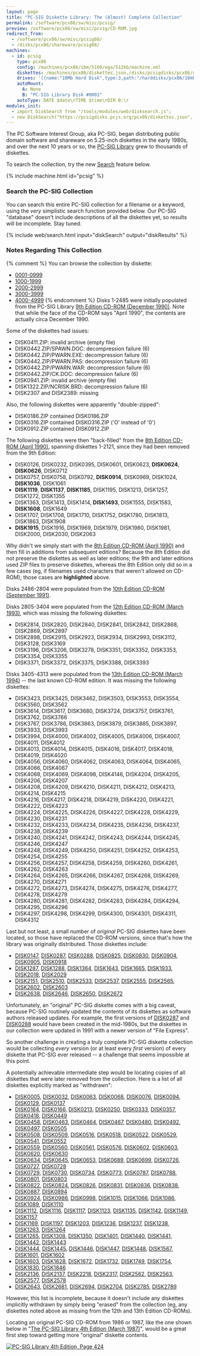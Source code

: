 ```yaml
---
layout: page
title: "PC-SIG Diskette Library: The (Almost) Complete Collection"
permalink: /software/pcx86/sw/misc/pcsig/
preview: /software/pcx86/sw/misc/pcsig/CD-ROM.jpg
redirect_from:
  - /software/pcx86/sw/misc/pcsig08/
  - /disks/pcx86/shareware/pcsig08/
machines:
  - id: pcsig
    type: pcx86
    config: /machines/pcx86/ibm/5160/ega/512kb/machine.xml
    diskettes: /machines/pcx86/diskettes.json,/disks/pcsigdisks/pcx86/diskettes.json
    drives: '[{name:"10Mb Hard Disk",type:3,path:"/harddisks/pcx86/10mb/MSDOS320-C400.json"}]'
    autoMount:
      A: None
      B: "PC-SIG Library Disk #0001"
    autoType: DATE $date\rTIME $time\rDIR B:\r
modules_init:
  - import DiskSearch from "/tools/modules/web/disksearch.js";
  - new DiskSearch("https://pcsigdisks.pcjs.org/pcx86/diskettes.json", "diskSearch", "diskResults", "pcsig");
---
```


The PC Software Interest Group, aka PC-SIG, began distributing public domain software and shareware on 5.25-inch diskettes
in the early 1980s, and over the next 10 years or so, the [PC-SIG Library](/blog/2023/04/06/) grew to thousands of diskettes.

To search the collection, try the new [Search](#search-the-pc-sig-collection) feature below.

{% include machine.html id="pcsig" %}

### Search the PC-SIG Collection

You can search this entire PC-SIG collection for a filename or a keyword, using the *very* simplistic search function provided below.
Our PC-SIG "database" doesn't include descriptions of all the diskettes yet, so results will be incomplete.  Stay tuned.

{% include web/search.html input="diskSearch" output="diskResults" %}

### Notes Regarding This Collection

{% comment %}
You can browse the collection by diskette:

- [0001-0999](0001-0999/)
- [1000-1999](1000-1999/)
- [2000-2999](2000-2999/)
- [3000-3999](3000-3999/)
- [4000-4999](4000-4999/)
{% endcomment %}
Disks 1-2485 were initially populated from the PC-SIG Library [9th Edition CD-ROM (December 1990)](https://archive.org/details/the-pc-sig-library-on-cd-rom-ninth-edition).  Note that while the face of the CD-ROM says "April 1990", the contents are actually circa December 1990.

Some of the diskettes had issues:

  - DISK0411.ZIP: invalid archive (empty file)
  - DISK0442.ZIP/SPAWN.DOC: decompression failure (6)
  - DISK0442.ZIP/PWARN.EXE: decompression failure (6)
  - DISK0442.ZIP/PWARN.PAS: decompression failure (6)
  - DISK0442.ZIP/PWARN.WAR: decompression failure (6)
  - DISK0442.ZIP/CK.DOC: decompression failure (6)
  - DISK0941.ZIP: invalid archive (empty file)
  - DISK1322.ZIP/NCRISK.BRD: decompression failure (6)
  - DISK2307 and DISK2389: missing

Also, the following diskettes were apparently "double-zipped":

  - DISK0186.ZIP contained DISK0186.ZIP
  - DISK0316.ZIP contained DISKO316.ZIP ('O' instead of '0')
  - DISK0912.ZIP contained DISK0912.ZIP

The following diskettes were then "back-filled" from the [8th Edition CD-ROM (April 1990)](/software/pcx86/sw/misc/pcsig08/0001/), spanning diskettes 1-2121, since they had been removed from the 9th Edition:

  - DISK0126,     DISK0232,     DISK0395,     DISK0601,     DISK0623,     **DISK0624**, **DISK0626**,   DISK0712
  - DISK0757,     DISK0758,     DISK0792,     **DISK0914**, DISK0969,     DISK1024,     **DISK1036**,   DISK1061
  - **DISK1119**, **DISK1137**, **DISK1185**, DISK1195,     DISK1213,     DISK1257,     DISK1272,       DISK1355
  - DISK1363,     DISK1413,     DISK1414,     **DISK1493**, DISK1555,     DISK1583,     **DISK1608**,   DISK1649
  - DISK1707,     DISK1708,     DISK1710,     DISK1752,     DISK1780,     DISK1813,     DISK1863,       DISK1908
  - **DISK1915**, DISK1916,     DISK1969,     DISK1979,     DISK1980,     DISK1981,     DISK2000,       DISK2030,       DISK2063

Why didn't we simply start with the [8th Edition CD-ROM (April 1990)](/software/pcx86/sw/misc/pcsig08/0001/) and then fill in additions from subsequent editions?  Because the 8th Edition did not preserve the diskettes as well as later editions; the 9th and later editions used ZIP files to preserve diskettes, whereas the 8th Edition only did so in a few cases (eg, if filenames used characters that weren't allowed on CD-ROM); those cases are **highlighted** above.

Disks 2486-2804 were populated from the [10th Edition CD-ROM (September 1991)](https://archive.org/details/The_PC-Sig_Library_Shareware_for_the_IBM_PC_and_Compatibles_PC-SIG_Tenth_Edition).

Disks 2805-3404 were populated from the [12th Edition CD-ROM (March 1993)](https://archive.org/details/PC-Sig_Library_12th_Edition_PC-SIG_1993), which was missing the following diskettes:

  - DISK2814, DISK2820, DISK2840, DISK2841, DISK2842, DISK2868, DISK2869, DISK2897
  - DISK2898, DISK2915, DISK2923, DISK2934, DISK2993, DISK3112, DISK3128, DISK3169
  - DISK3196, DISK3206, DISK3278, DISK3351, DISK3352, DISK3353, DISK3354, DISK3355
  - DISK3371, DISK3372, DISK3375, DISK3388, DISK3393

Disks 3405-4313 were populated from the [13th Edition CD-ROM (March 1994)](https://archive.org/details/PC-Sig_Library_13th_Edition_PC-SIG_1994) -- the last known CD-ROM edition.  It was missing the following diskettes:

  - DISK3423, DISK3425, DISK3462, DISK3503, DISK3553, DISK3554, DISK3560, DISK3562
  - DISK3614, DISK3617, DISK3680, DISK3724, DISK3757, DISK3761, DISK3762, DISK3766
  - DISK3767, DISK3786, DISK3863, DISK3879, DISK3885, DISK3897, DISK3933, DISK3993
  - DISK3994, DISK4000, DISK4002, DISK4005, DISK4006, DISK4007, DISK4011, DISK4012
  - DISK4013, DISK4014, DISK4015, DISK4016, DISK4017, DISK4018, DISK4019, DISK4020
  - DISK4056, DISK4060, DISK4062, DISK4063, DISK4064, DISK4065, DISK4066, DISK4067
  - DISK4068, DISK4069, DISK4098, DISK4146, DISK4204, DISK4205, DISK4206, DISK4207
  - DISK4208, DISK4209, DISK4210, DISK4211, DISK4212, DISK4213, DISK4214, DISK4215
  - DISK4216, DISK4217, DISK4218, DISK4219, DISK4220, DISK4221, DISK4222, DISK4223
  - DISK4224, DISK4225, DISK4226, DISK4227, DISK4228, DISK4229, DISK4230, DISK4231
  - DISK4232, DISK4233, DISK4234, DISK4235, DISK4236, DISK4237, DISK4238, DISK4239
  - DISK4240, DISK4241, DISK4242, DISK4243, DISK4244, DISK4245, DISK4246, DISK4247
  - DISK4248, DISK4249, DISK4250, DISK4251, DISK4252, DISK4253, DISK4254, DISK4255
  - DISK4256, DISK4257, DISK4258, DISK4259, DISK4260, DISK4261, DISK4262, DISK4263
  - DISK4264, DISK4265, DISK4266, DISK4267, DISK4268, DISK4269, DISK4270, DISK4271
  - DISK4272, DISK4273, DISK4274, DISK4275, DISK4276, DISK4277, DISK4278, DISK4279
  - DISK4280, DISK4281, DISK4282, DISK4283, DISK4284, DISK4294, DISK4295, DISK4296
  - DISK4297, DISK4298, DISK4299, DISK4300, DISK4301, DISK4311, DISK4312

Last but not least, a small number of *original* PC-SIG diskettes have been located, so those have replaced the CD-ROM versions, since that's how the library was originally distributed.  Those diskettes include:

  - [DISK0147](0001-0999/DISK0147/), [DISK0287](0001-0999/DISK0287/), [DISK0288](0001-0999/DISK0288/), [DISK0825](0001-0999/DISK0825/), [DISK0830](0001-0999/DISK0830/), [DISK0904](0001-0999/DISK0904/), [DISK0905](0001-0999/DISK0905/), [DISK0918](0001-0999/DISK0918/)
  - [DISK1287](1000-1999/DISK1287/), [DISK1288](1000-1999/DISK1288/), [DISK1364](1000-1999/DISK1364/), [DISK1643](1000-1999/DISK1643/), [DISK1665](1000-1999/DISK1665/), [DISK1933](1000-1999/DISK1933/), [DISK2018](2000-2999/DISK2018/), [DISK2029](2000-2999/DISK2029/)
  - [DISK2151](2000-2999/DISK2151/), [DISK2510](2000-2999/DISK2510/), [DISK2533](2000-2999/DISK2533/), [DISK2537](2000-2999/DISK2537/), [DISK2555](2000-2999/DISK2555/), [DISK2565](2000-2999/DISK2565/), [DISK2602](2000-2999/DISK2602/), [DISK2603](2000-2999/DISK2603/)
  - [DISK2638](2000-2999/DISK2638/), [DISK2646](2000-2999/DISK2646/), [DISK2650](2000-2999/DISK2650/), [DISK2672](2000-2999/DISK2672/)

Unfortunately, an "original" PC-SIG diskette comes with a big caveat, because PC-SIG routinely updated the contents of its diskettes as software authors released updates.  For example, the first versions of [DISK0287](0001-0999/DISK0287/) and [DISK0288](0001-0999/DISK0288/) would have been created in the mid-1980s, but the diskettes in our collection were updated in 1991 with a newer version of "File Express".

So another challenge in creating a truly complete PC-SIG diskette collection would be collecting *every* version (or at least every *first* version) of every diskette that PC-SIG ever released -- a challenge that seems impossible at this point.

A potentially achievable intermediate step would be locating copies of all diskettes that were later removed from the collection.  Here is a list of all diskettes explicitly marked as "withdrawn":

  - [DISK0005](?automount={A:"None",B:"PC-SIG%20Library%20Disk%20%230005"}), [DISK0032](?automount={A:"None",B:"PC-SIG%20Library%20Disk%20%230032"}), [DISK0063](?automount={A:"None",B:"PC-SIG%20Library%20Disk%20%230063"}), [DISK0068](?automount={A:"None",B:"PC-SIG%20Library%20Disk%20%230068"}), [DISK0076](?automount={A:"None",B:"PC-SIG%20Library%20Disk%20%230076"}), [DISK0094](?automount={A:"None",B:"PC-SIG%20Library%20Disk%20%230094"}), [DISK0129](?automount={A:"None",B:"PC-SIG%20Library%20Disk%20%230129"}), [DISK0137](?automount={A:"None",B:"PC-SIG%20Library%20Disk%20%230137"})
  - [DISK0164](?automount={A:"None",B:"PC-SIG%20Library%20Disk%20%230164"}), [DISK0166](?automount={A:"None",B:"PC-SIG%20Library%20Disk%20%230166"}), [DISK0213](?automount={A:"None",B:"PC-SIG%20Library%20Disk%20%230213"}), [DISK0250](?automount={A:"None",B:"PC-SIG%20Library%20Disk%20%230250"}), [DISK0333](?automount={A:"None",B:"PC-SIG%20Library%20Disk%20%230333"}), [DISK0357](?automount={A:"None",B:"PC-SIG%20Library%20Disk%20%230357"}), [DISK0418](?automount={A:"None",B:"PC-SIG%20Library%20Disk%20%230418"}), [DISK0449](?automount={A:"None",B:"PC-SIG%20Library%20Disk%20%230449"})
  - [DISK0458](?automount={A:"None",B:"PC-SIG%20Library%20Disk%20%230458"}), [DISK0463](?automount={A:"None",B:"PC-SIG%20Library%20Disk%20%230463"}), [DISK0464](?automount={A:"None",B:"PC-SIG%20Library%20Disk%20%230464"}), [DISK0467](?automount={A:"None",B:"PC-SIG%20Library%20Disk%20%230467"}), [DISK0480](?automount={A:"None",B:"PC-SIG%20Library%20Disk%20%230480"}), [DISK0492](?automount={A:"None",B:"PC-SIG%20Library%20Disk%20%230492"}), [DISK0497](?automount={A:"None",B:"PC-SIG%20Library%20Disk%20%230497"}), [DISK0505](?automount={A:"None",B:"PC-SIG%20Library%20Disk%20%230505"})
  - [DISK0508](?automount={A:"None",B:"PC-SIG%20Library%20Disk%20%230508"}), [DISK0509](?automount={A:"None",B:"PC-SIG%20Library%20Disk%20%230509"}), [DISK0516](?automount={A:"None",B:"PC-SIG%20Library%20Disk%20%230516"}), [DISK0518](?automount={A:"None",B:"PC-SIG%20Library%20Disk%20%230518"}), [DISK0522](?automount={A:"None",B:"PC-SIG%20Library%20Disk%20%230522"}), [DISK0529](?automount={A:"None",B:"PC-SIG%20Library%20Disk%20%230529"}), [DISK0541](?automount={A:"None",B:"PC-SIG%20Library%20Disk%20%230541"}), [DISK0552](?automount={A:"None",B:"PC-SIG%20Library%20Disk%20%230552"})
  - [DISK0559](?automount={A:"None",B:"PC-SIG%20Library%20Disk%20%230559"}), [DISK0560](?automount={A:"None",B:"PC-SIG%20Library%20Disk%20%230560"}), [DISK0561](?automount={A:"None",B:"PC-SIG%20Library%20Disk%20%230561"}), [DISK0576](?automount={A:"None",B:"PC-SIG%20Library%20Disk%20%230576"}), [DISK0602](?automount={A:"None",B:"PC-SIG%20Library%20Disk%20%230602"}), [DISK0603](?automount={A:"None",B:"PC-SIG%20Library%20Disk%20%230603"}), [DISK0620](?automount={A:"None",B:"PC-SIG%20Library%20Disk%20%230620"}), [DISK0630](?automount={A:"None",B:"PC-SIG%20Library%20Disk%20%230630"})
  - [DISK0634](?automount={A:"None",B:"PC-SIG%20Library%20Disk%20%230634"}), [DISK0645](?automount={A:"None",B:"PC-SIG%20Library%20Disk%20%230645"}), [DISK0653](?automount={A:"None",B:"PC-SIG%20Library%20Disk%20%230653"}), [DISK0689](?automount={A:"None",B:"PC-SIG%20Library%20Disk%20%230689"}), [DISK0699](?automount={A:"None",B:"PC-SIG%20Library%20Disk%20%230699"}), [DISK0726](?automount={A:"None",B:"PC-SIG%20Library%20Disk%20%230726"}), [DISK0727](?automount={A:"None",B:"PC-SIG%20Library%20Disk%20%230727"}), [DISK0728](?automount={A:"None",B:"PC-SIG%20Library%20Disk%20%230728"})
  - [DISK0729](?automount={A:"None",B:"PC-SIG%20Library%20Disk%20%230729"}), [DISK0730](?automount={A:"None",B:"PC-SIG%20Library%20Disk%20%230730"}), [DISK0734](?automount={A:"None",B:"PC-SIG%20Library%20Disk%20%230734"}), [DISK0773](?automount={A:"None",B:"PC-SIG%20Library%20Disk%20%230773"}), [DISK0787](?automount={A:"None",B:"PC-SIG%20Library%20Disk%20%230787"}), [DISK0788](?automount={A:"None",B:"PC-SIG%20Library%20Disk%20%230788"}), [DISK0801](?automount={A:"None",B:"PC-SIG%20Library%20Disk%20%230801"}), [DISK0803](?automount={A:"None",B:"PC-SIG%20Library%20Disk%20%230803"})
  - [DISK0822](?automount={A:"None",B:"PC-SIG%20Library%20Disk%20%230822"}), [DISK0824](?automount={A:"None",B:"PC-SIG%20Library%20Disk%20%230824"}), [DISK0826](?automount={A:"None",B:"PC-SIG%20Library%20Disk%20%230826"}), [DISK0831](?automount={A:"None",B:"PC-SIG%20Library%20Disk%20%230831"}), [DISK0836](?automount={A:"None",B:"PC-SIG%20Library%20Disk%20%230836"}), [DISK0838](?automount={A:"None",B:"PC-SIG%20Library%20Disk%20%230838"}), [DISK0887](?automount={A:"None",B:"PC-SIG%20Library%20Disk%20%230887"}), [DISK0894](?automount={A:"None",B:"PC-SIG%20Library%20Disk%20%230894"})
  - [DISK0924](?automount={A:"None",B:"PC-SIG%20Library%20Disk%20%230924"}), [DISK0986](?automount={A:"None",B:"PC-SIG%20Library%20Disk%20%230986"}), [DISK0998](?automount={A:"None",B:"PC-SIG%20Library%20Disk%20%230998"}), [DISK1015](?automount={A:"None",B:"PC-SIG%20Library%20Disk%20%231015"}), [DISK1066](?automount={A:"None",B:"PC-SIG%20Library%20Disk%20%231066"}), [DISK1086](?automount={A:"None",B:"PC-SIG%20Library%20Disk%20%231086"}), [DISK1089](?automount={A:"None",B:"PC-SIG%20Library%20Disk%20%231089"}), [DISK1110](?automount={A:"None",B:"PC-SIG%20Library%20Disk%20%231110"})
  - [DISK1112](?automount={A:"None",B:"PC-SIG%20Library%20Disk%20%231112"}), [DISK1116](?automount={A:"None",B:"PC-SIG%20Library%20Disk%20%231116"}), [DISK1117](?automount={A:"None",B:"PC-SIG%20Library%20Disk%20%231117"}), [DISK1123](?automount={A:"None",B:"PC-SIG%20Library%20Disk%20%231123"}), [DISK1135](?automount={A:"None",B:"PC-SIG%20Library%20Disk%20%231135"}), [DISK1142](?automount={A:"None",B:"PC-SIG%20Library%20Disk%20%231142"}), [DISK1149](?automount={A:"None",B:"PC-SIG%20Library%20Disk%20%231149"}), [DISK1157](?automount={A:"None",B:"PC-SIG%20Library%20Disk%20%231157"})
  - [DISK1169](?automount={A:"None",B:"PC-SIG%20Library%20Disk%20%231169"}), [DISK1197](?automount={A:"None",B:"PC-SIG%20Library%20Disk%20%231197"}), [DISK1203](?automount={A:"None",B:"PC-SIG%20Library%20Disk%20%231203"}), [DISK1236](?automount={A:"None",B:"PC-SIG%20Library%20Disk%20%231236"}), [DISK1237](?automount={A:"None",B:"PC-SIG%20Library%20Disk%20%231237"}), [DISK1238](?automount={A:"None",B:"PC-SIG%20Library%20Disk%20%231238"}), [DISK1263](?automount={A:"None",B:"PC-SIG%20Library%20Disk%20%231263"}), [DISK1264](?automount={A:"None",B:"PC-SIG%20Library%20Disk%20%231264"})
  - [DISK1265](?automount={A:"None",B:"PC-SIG%20Library%20Disk%20%231265"}), [DISK1308](?automount={A:"None",B:"PC-SIG%20Library%20Disk%20%231308"}), [DISK1350](?automount={A:"None",B:"PC-SIG%20Library%20Disk%20%231350"}), [DISK1401](?automount={A:"None",B:"PC-SIG%20Library%20Disk%20%231401"}), [DISK1440](?automount={A:"None",B:"PC-SIG%20Library%20Disk%20%231440"}), [DISK1441](?automount={A:"None",B:"PC-SIG%20Library%20Disk%20%231441"}), [DISK1442](?automount={A:"None",B:"PC-SIG%20Library%20Disk%20%231442"}), [DISK1443](?automount={A:"None",B:"PC-SIG%20Library%20Disk%20%231443"})
  - [DISK1444](?automount={A:"None",B:"PC-SIG%20Library%20Disk%20%231444"}), [DISK1445](?automount={A:"None",B:"PC-SIG%20Library%20Disk%20%231445"}), [DISK1446](?automount={A:"None",B:"PC-SIG%20Library%20Disk%20%231446"}), [DISK1447](?automount={A:"None",B:"PC-SIG%20Library%20Disk%20%231447"}), [DISK1448](?automount={A:"None",B:"PC-SIG%20Library%20Disk%20%231448"}), [DISK1567](?automount={A:"None",B:"PC-SIG%20Library%20Disk%20%231567"}), [DISK1601](?automount={A:"None",B:"PC-SIG%20Library%20Disk%20%231601"}), [DISK1602](?automount={A:"None",B:"PC-SIG%20Library%20Disk%20%231602"})
  - [DISK1603](?automount={A:"None",B:"PC-SIG%20Library%20Disk%20%231603"}), [DISK1628](?automount={A:"None",B:"PC-SIG%20Library%20Disk%20%231628"}), [DISK1672](?automount={A:"None",B:"PC-SIG%20Library%20Disk%20%231672"}), [DISK1732](?automount={A:"None",B:"PC-SIG%20Library%20Disk%20%231732"}), [DISK1749](?automount={A:"None",B:"PC-SIG%20Library%20Disk%20%231749"}), [DISK1754](?automount={A:"None",B:"PC-SIG%20Library%20Disk%20%231754"}), [DISK1830](?automount={A:"None",B:"PC-SIG%20Library%20Disk%20%231830"}), [DISK1846](?automount={A:"None",B:"PC-SIG%20Library%20Disk%20%231846"})
  - [DISK2136](?automount={A:"None",B:"PC-SIG%20Library%20Disk%20%232136"}), [DISK2137](?automount={A:"None",B:"PC-SIG%20Library%20Disk%20%232137"}), [DISK2218](?automount={A:"None",B:"PC-SIG%20Library%20Disk%20%232218"}), [DISK2317](?automount={A:"None",B:"PC-SIG%20Library%20Disk%20%232317"}), [DISK2562](?automount={A:"None",B:"PC-SIG%20Library%20Disk%20%232562"}), [DISK2563](?automount={A:"None",B:"PC-SIG%20Library%20Disk%20%232563"}), [DISK2577](?automount={A:"None",B:"PC-SIG%20Library%20Disk%20%232577"}), [DISK2578](?automount={A:"None",B:"PC-SIG%20Library%20Disk%20%232578"})
  - [DISK2643](?automount={A:"None",B:"PC-SIG%20Library%20Disk%20%232643"}), [DISK2681](?automount={A:"None",B:"PC-SIG%20Library%20Disk%20%232681"}), [DISK2694](?automount={A:"None",B:"PC-SIG%20Library%20Disk%20%232694"}), [DISK2704](?automount={A:"None",B:"PC-SIG%20Library%20Disk%20%232704"}), [DISK2785](?automount={A:"None",B:"PC-SIG%20Library%20Disk%20%232785"}), [DISK2789](?automount={A:"None",B:"PC-SIG%20Library%20Disk%20%232789"})

However, this list is incomplete, because it doesn't include any diskettes implicitly withdrawn by simply being "erased" from the collection (eg, any diskettes noted above as missing from the 12th and 13th Edition CD-ROMs).

Locating an original PC-SIG CD-ROM from 1986 or 1987, like the one shown below in "[The PC-SIG Library 4th Edition (March 1987)](https://archive.org/details/pc-sig-library-4th-edition-1987-03)", would be a great first step toward getting more "original" diskette contents.

[![PC-SIG Library 4th Edition, Page 424](/blog/images/PC-SIG_Library_4th_Edition_P424.jpg)](/blog/2023/04/06/)
